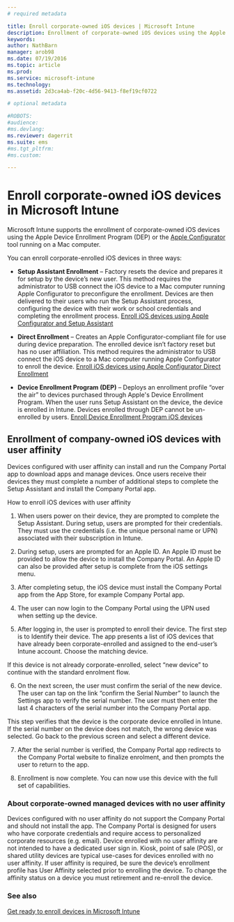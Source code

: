 ```yaml
---
# required metadata

title: Enroll corporate-owned iOS devices | Microsoft Intune
description: Enrollment of corporate-owned iOS devices using the Apple Device Enrollment Program (DEP) or Apple Configurator
keywords:
author: NathBarn
manager: arob98
ms.date: 07/19/2016
ms.topic: article
ms.prod:
ms.service: microsoft-intune
ms.technology:
ms.assetid: 2d3ca4ab-f20c-4d56-9413-f8ef19cf0722

# optional metadata

#ROBOTS:
#audience:
#ms.devlang:
ms.reviewer: dagerrit
ms.suite: ems
#ms.tgt_pltfrm:
#ms.custom:

---
```


# Enroll corporate-owned iOS devices in Microsoft Intune
Microsoft Intune supports the enrollment of corporate-owned iOS devices using the Apple Device Enrollment Program (DEP) or the [Apple Configurator](http://go.microsoft.com/fwlink/?LinkId=518017) tool running on a Mac computer.

You can enroll corporate-enrolled iOS devices in three ways:

-   **Setup Assistant Enrollment** – Factory resets the device and prepares it for setup by the device’s new user. This method requires the administrator to USB connect the iOS device to a Mac computer running Apple Configurator to preconfigure the enrollment. Devices are then delivered to their users who run the Setup Assistant process, configuring the device with their work or school credentials and completing the enrollment process. [Enroll iOS devices using Apple Configurator and Setup Assistant](ios-setup-assistant-enrollment-in-microsoft-intune.md)

-   **Direct Enrollment** – Creates an Apple Configurator-compliant file for use during device preparation. The enrolled device isn’t factory reset but has no user affiliation. This method requires the administrator to USB connect the iOS device to a Mac computer running Apple Configurator to enroll the device. [Enroll iOS devices using Apple Configurator Direct Enrollment](ios-direct-enrollment-in-microsoft-intune.md)

-   **Device Enrollment Program (DEP)** – Deploys an enrollment profile “over the air” to devices purchased through Apple's Device Enrollment Program. When the user runs Setup Assistant on the device, the device is enrolled in Intune.  Devices enrolled through DEP cannot be un-enrolled by users. [Enroll Device Enrollment Program iOS devices](ios-device-enrollment-program-in-microsoft-intune.md)

## Enrollment of company-owned iOS devices with user affinity

Devices configured with user affinity can install and run the Company Portal app to download apps and manage devices. Once users receive their devices they must complete a number of additional steps to complete the Setup Assistant and install the Company Portal app.

How to enroll iOS devices with user affinity
1. When users power on their device, they are prompted to complete the Setup Assistant. During setup, users are prompted for their credentials. They must use the credentials (i.e. the unique personal name or UPN) associated with their subscription in Intune.

2. During setup, users are prompted for an Apple ID. An Apple ID must be provided to allow the device to install the Company Portal. An Apple ID can also be provided after setup is complete from the iOS settings menu.

3. After completing setup, the iOS device must install the Company Portal app from the App Store, for example Company Portal app.

4. The user can now login to the Company Portal using the UPN used when setting up the device.

5. After logging in, the user is prompted to enroll their device. The first step is to Identify their device. The app presents a list of iOS devices that have already been corporate-enrolled and assigned to the end-user’s Intune account. Choose the matching device.

  If this device is not already corporate-enrolled, select “new device” to continue with the standard enrolment flow.

6. On the next screen, the user must confirm the serial of the new device. The user can tap on the link “confirm the Serial Number” to launch the Settings app to verify the serial number. The user must then enter the last 4 characters of the serial number into the Company Portal app.

  This step verifies that the device is the corporate device enrolled in Intune. If the serial number on the device does not match, the wrong device was selected. Go back to the previous screen and select a different device.

7. After the serial number is verified, the Company Portal app redirects to the Company Portal website to finalize enrolment, and then prompts the user to return to the app.

8. Enrollment is now complete. You can now use this device with the full set of capabilities.

### About corporate-owned managed devices with no user affinity

Devices configured with no user affinity do not support the Company Portal and should not install the app. The Company Portal is designed for users who have corporate credentials and require access to personalized corporate resources (e.g. email). Device enrolled with no user affinity are not intended to have a dedicated user sign in. Kiosk, point of sale (POS), or shared utility devices are typical use-cases for devices enrolled with no user affinity. If user affinity is required, be sure the device’s enrollment profile has User Affinity selected prior to enrolling the device. To change the affinity status on a device you must retirement and re-enroll the device.



### See also
[Get ready to enroll devices in Microsoft Intune](get-ready-to-enroll-devices-in-microsoft-intune.md)
